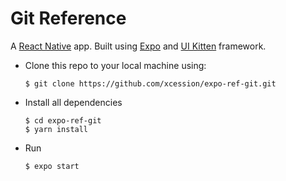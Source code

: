 # Git Reference

A [React Native](https://reactnative.dev) app. Built using [Expo](https://expo.io) and [UI Kitten](https://akveo.github.io/react-native-ui-kitten) framework.

- Clone this repo to your local machine using:

  ```
  $ git clone https://github.com/xcession/expo-ref-git.git
  ```

- Install all dependencies

  ```
  $ cd expo-ref-git
  $ yarn install
  ```

- Run

  ```
  $ expo start
  ```
